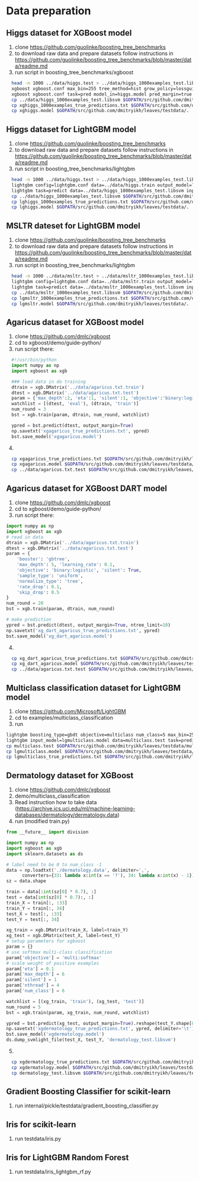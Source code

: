 # Data preparation

## Higgs dataset for XGBoost model

  1. clone https://github.com/guolinke/boosting_tree_benchmarks
  2. to download raw data and prepare datasets follow instructions in https://github.com/guolinke/boosting_tree_benchmarks/blob/master/data/readme.md
  3. run script in boosting_tree_benchmarks/xgboost
  ```sh
    head -n 1000 ../data/higgs.test > ../data/higgs_1000examples_test.libsvm
    xgboost xgboost.conf max_bin=255 tree_method=hist grow_policy=lossguide max_depth=0 max_leaves=255 data="../data/higgs.train" eval[test]="../data/higgs.test" objective="binary:logistic" eval_metric=auc model_out=xghiggs.model 2>&1 | tee xgboost_hist_higgs_accuracy.log
    xgboost xgboost.conf task=pred model_in=higgs.model pred_margin=true test_path="../data/higgs_1000examples_test.libsvm" name_pred="xghiggs_1000examples_true_predictions.txt"
    cp ../data/higgs_1000examples_test.libsvm $GOPATH/src/github.com/dmitryikh/leaves/testdata/.
    cp xghiggs_1000examples_true_predictions.txt $GOPATH/src/github.com/dmitryikh/leaves/testdata/.
    cp xghiggs.model $GOPATH/src/github.com/dmitryikh/leaves/testdata/.
  ```

## Higgs dataset for LightGBM model

  1. clone https://github.com/guolinke/boosting_tree_benchmarks
  2. to download raw data and prepare datasets follow instructions in https://github.com/guolinke/boosting_tree_benchmarks/blob/master/data/readme.md
  3. run script in boosting_tree_benchmarks/lightgbm
  ```sh
    head -n 1000 ../data/higgs.test > ../data/higgs_1000examples_test.libsvm
    lightgbm config=lightgbm.conf data=../data/higgs.train output_model=lghiggs.model objective=binary
    lightgbm task=predict data=../data/higgs_1000examples_test.libsvm input_model=lghiggs.model output_result=lghiggs_1000examples_true_predictions.txt predict_raw_score=true
    cp ../data/higgs_1000examples_test.libsvm $GOPATH/src/github.com/dmitryikh/leaves/testdata/.
    cp lghiggs_1000examples_true_predictions.txt $GOPATH/src/github.com/dmitryikh/leaves/testdata/.
    cp lghiggs.model $GOPATH/src/github.com/dmitryikh/leaves/testdata/.
  ```

## MSLTR dateset for LightGBM model

  1. clone https://github.com/guolinke/boosting_tree_benchmarks
  2. to download raw data and prepare datasets follow instructions in https://github.com/guolinke/boosting_tree_benchmarks/blob/master/data/readme.md
  3. run script in boosting_tree_benchmarks/lightgbm
  ```sh
    head -n 1000 ../data/msltr.test > ../data/msltr_1000examples_test.libsvm
    lightgbm config=lightgbm.conf data=../data/msltr.train output_model=lgmsltr.model objective=lambdarank
    lightgbm task=predict data=../data/msltr_1000examples_test.libsvm input_model=lgmsltr.model output_result=lgmsltr_1000examples_true_predictions.txt predict_raw_score=true
    cp ../data/msltr_1000examples_test.libsvm $GOPATH/src/github.com/dmitryikh/leaves/testdata/.
    cp lgmsltr_1000examples_true_predictions.txt $GOPATH/src/github.com/dmitryikh/leaves/testdata/.
    cp lgmsltr.model $GOPATH/src/github.com/dmitryikh/leaves/testdata/.
  ```

## Agaricus dataset for XGBoost model

  1. clone https://github.com/dmlc/xgboost
  2. cd to xgboost/demo/guide-python/
  3. run script there:
  ```python
    #!/usr/bin/python
    import numpy as np
    import xgboost as xgb

    ### load data in do training
    dtrain = xgb.DMatrix('../data/agaricus.txt.train')
    dtest = xgb.DMatrix('../data/agaricus.txt.test')
    param = {'max_depth':2, 'eta':1, 'silent':1, 'objective':'binary:logistic'}
    watchlist = [(dtest, 'eval'), (dtrain, 'train')]
    num_round = 3
    bst = xgb.train(param, dtrain, num_round, watchlist)

    ypred = bst.predict(dtest, output_margin=True)
    np.savetxt('xgagaricus_true_predictions.txt', ypred)
    bst.save_model('xgagaricus.model')
  ```
  4.
  ```sh
    cp xgagaricus_true_predictions.txt $GOPATH/src/github.com/dmitryikh/leaves/testdata/.
    cp xgagaricus.model $GOPATH/src/github.com/dmitryikh/leaves/testdata/.
    cp ../data/agaricus.txt.test $GOPATH/src/github.com/dmitryikh/leaves/testdata/agaricus_test.libsvm
  ```

## Agaricus dataset for XGBoost DART model

  1. clone https://github.com/dmlc/xgboost
  2. cd to xgboost/demo/guide-python/
  3. run script there:
  ```python
  import numpy as np
  import xgboost as xgb
  # read in data
  dtrain = xgb.DMatrix('../data/agaricus.txt.train')
  dtest = xgb.DMatrix('../data/agaricus.txt.test')
  param = {
      'booster': 'gbtree',
      'max_depth': 5, 'learning_rate': 0.1,
      'objective': 'binary:logistic', 'silent': True,
      'sample_type': 'uniform',
      'normalize_type': 'tree',
      'rate_drop': 0.1,
      'skip_drop': 0.5
  }
  num_round = 20
  bst = xgb.train(param, dtrain, num_round)

  # make prediction
  ypred = bst.predict(dtest, output_margin=True, ntree_limit=10)
  np.savetxt('xg_dart_agaricus_true_predictions.txt', ypred)
  bst.save_model('xg_dart_agaricus.model')
  ```
  4.
  ```sh
    cp xg_dart_agaricus_true_predictions.txt $GOPATH/src/github.com/dmitryikh/leaves/testdata/.
    cp xg_dart_agaricus.model $GOPATH/src/github.com/dmitryikh/leaves/testdata/.
    cp ../data/agaricus.txt.test $GOPATH/src/github.com/dmitryikh/leaves/testdata/agaricus_test.libsvm
  ```

## Multiclass classification dataset for LightGBM model
  1. clone https://github.com/Microsoft/LightGBM
  2. cd to examples/multiclass_classification
  3. run
  ```sh
  lightgbm boosting_type=gbdt objective=multiclass num_class=5 max_bin=255 data=multiclass.train num_trees=10 learning_rate=0.05 num_leaves=31 output_model=lgmulticlass.model
  lightgbm input_model=lgmulticlass.model data=multiclass.test task=predict output_result=lgmulticlass_true_predictions.txt predict_raw_score=true
  cp multiclass.test $GOPATH/src/github.com/dmitryikh/leaves/testdata/multiclass_test.tsv
  cp lgmulticlass.model $GOPATH/src/github.com/dmitryikh/leaves/testdata/.
  cp lgmulticlass_true_predictions.txt $GOPATH/src/github.com/dmitryikh/leaves/testdata/.
  ```


## Dermatology dataset for XGBoost
  1. clone https://github.com/dmlc/xgboost
  2. demo/multiclass_classification
  3. Read instruction how to take data (https://archive.ics.uci.edu/ml/machine-learning-databases/dermatology/dermatology.data)
  4. run (modified train.py)
  ```python
from __future__ import division

import numpy as np
import xgboost as xgb
import sklearn.datasets as ds

# label need to be 0 to num_class -1
data = np.loadtxt('./dermatology.data', delimiter=',',
        converters={33: lambda x:int(x == '?'), 34: lambda x:int(x) - 1})
sz = data.shape

train = data[:int(sz[0] * 0.7), :]
test = data[int(sz[0] * 0.7):, :]
train_X = train[:, :33]
train_Y = train[:, 34]
test_X = test[:, :33]
test_Y = test[:, 34]

xg_train = xgb.DMatrix(train_X, label=train_Y)
xg_test = xgb.DMatrix(test_X, label=test_Y)
# setup parameters for xgboost
param = {}
# use softmax multi-class classification
param['objective'] = 'multi:softmax'
# scale weight of positive examples
param['eta'] = 0.1
param['max_depth'] = 6
param['silent'] = 1
param['nthread'] = 4
param['num_class'] = 6

watchlist = [(xg_train, 'train'), (xg_test, 'test')]
num_round = 5
bst = xgb.train(param, xg_train, num_round, watchlist)

ypred = bst.predict(xg_test, output_margin=True).reshape(test_Y.shape[0], 6)
np.savetxt('xgdermatology_true_predictions.txt', ypred, delimiter='\t')
bst.save_model('xgdermatology.model')
ds.dump_svmlight_file(test_X, test_Y, 'dermatology_test.libsvm')
  ```
  5.
  ```sh
    cp xgdermatology_true_predictions.txt $GOPATH/src/github.com/dmitryikh/leaves/testdata/.
    cp xgdermatology.model $GOPATH/src/github.com/dmitryikh/leaves/testdata/.
    cp dermatology_test.libsvm $GOPATH/src/github.com/dmitryikh/leaves/testdata/.
  ```


## Gradient Boosting Classifier for scikit-learn
  1. run internal/pickle/testdata/gradient_boosting_classifier.py


## Iris for scikit-learn
  1. run testdata/iris.py


## Iris for LightGBM Random Forest
  1. run testdata/iris_lightgbm_rf.py
